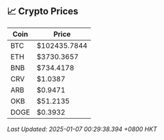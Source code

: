 ## 📈 Crypto Prices

| Coin | Price |
| ---- | ----- |
| BTC | $102435.7844 |
| ETH | $3730.3657 |
| BNB | $734.4178 |
| CRV | $1.0387 |
| ARB | $0.9471 |
| OKB | $51.2135 |
| DOGE | $0.3932 |

_Last Updated: 2025-01-07 00:29:38.394 +0800 HKT_